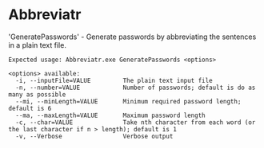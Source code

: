 Abbreviatr
==========

'GeneratePasswords' - Generate passwords by abbreviating the sentences in a plain text file.

	Expected usage: Abbreviatr.exe GeneratePasswords <options>

	<options> available:
	  -i, --inputFile=VALUE			The plain text input file
	  -n, --number=VALUE			Number of passwords; default is do as many as possible
	  --mi, --minLength=VALUE		Minimum required password length; default is 6
	  --ma, --maxLength=VALUE		Maximum password length
	  -c, --char=VALUE				Take nth character from each word (or the last character if n > length); default is 1
	  -v, --Verbose					Verbose output